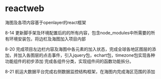 # reactweb
海图及各项内容基于openlayer的react框架

8-14
更新脚手架及环境配置后的的所有内容，包含node_modules中所需要的所有环境安装包，将边栏及海图加入项目内部

8-20
完成项目左边栏内容及海图中各元素的加入状态，完成全球各地区图层的添加，并加入各图层的点击事件，引入jquery包，echart包，timezone包实现各种功能组件的初步添加
完成各组件分类，实现组件间的函数功能拆分。

8-21
航运大数据平台完成右侧数据监控结构框架，在海图内完成海区范围的添加

